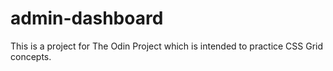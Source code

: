 # admin-dashboard
This is a project for The Odin Project which is intended to practice CSS Grid concepts.